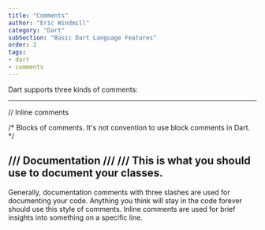 ```yaml
---
title: "Comments"
author: "Eric Windmill"
category: "Dart"
subSection: "Basic Dart Language Features"
order: 2
tags:
- dart
- comments
---
```


Dart supports three kinds of comments:

----
// Inline comments

/*
Blocks of comments. It's not convention to use block comments in Dart.
*/

/// Documentation
///
/// This is what you should use to document your classes.
----

Generally, documentation comments with three slashes are used for documenting your code. Anything you think will stay in the code forever should use this style of comments. Inline comments are used for brief insights into something on a specific line.
